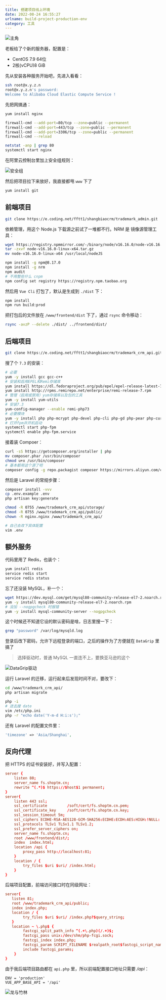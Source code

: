 ```yaml
---
title: 搭建项目线上环境
date: 2022-08-24 16:55:27
urlname: build-project-production-env
category: 工具
---
```


![主角](https://i.imgtg.com/2022/08/27/Zz3Kj.png)

<!--more-->

老板给了个新的服务器，配置是：

- CentOS 7.9 64位
- 2核(vCPU)8 GiB

先从安装各种服务开始吧，先进入看看：

```bash
ssh root@x.y.z.n
root@x.y.z.n's password:
Welcome to Alibaba Cloud Elastic Compute Service !
```

先把网搞通：

```bash
yum install nginx

firewall-cmd --add-port=80/tcp --zone=public --permanent
firewall-cmd --add-port=443/tcp --zone=public --permanent
firewall-cmd --add-port=3306/tcp --zone=public --permanent
firewall-cmd --reload

netstat -anp | grep 80
systemctl start nginx
```

在阿里云控制台里加上安全组规则：

![安全组](https://i.imgtg.com/2022/08/24/KCUGK.png)

然后把项目拉下来放好，我直接都甩 `www` 下了

```bash
yum install git
```

## 前端项目

```bash
git clone https://e.coding.net/fftt1/shangbiaocrm/trademark_admin.git
```

依赖管理，用这个 Node.js 下载源之前试了一堆都不行。NRM 是 镜像源管理工具：

```bash
wget https://registry.npmmirror.com/-/binary/node/v16.16.0/node-v16.16.0-linux-x64.tar.gz
tar -zxvf node-v16.16.0-linux-x64.tar.gz
mv node-v16.16.0-linux-x64 /usr/local/nodeJS

npm install -g npm@8.17.0
npm install -g nrm
npm audit
# 不用整些什么 cnpm
npm config set registry https://registry.npm.taobao.org
```

然后用 `Vue Cli` 打包了，默认是生成到 `./dist` 下：

```bash
npm install
npm run build:prod
```

把打包后的文件放在 `/www/frontend/dist` 下了，通过 `rsync` 命令移动：

```bash
rsync -avzP --delete ./dist/ ../frontend/dist/
```

## 后端项目

```bash
git clone https://e.coding.net/fftt1/shangbiaocrm/trademark_crm_api.git
```

搜了个 `7.3` 的安装：

```bash
# 必要
yum -y install gcc gcc-c++
# 安装和启用EPEL和Remi存储库
yum install https://dl.fedoraproject.org/pub/epel/epel-release-latest-7.noarch.rpm
yum install http://rpms.remirepo.net/enterprise/remi-release-7.rpm
# 管理（启用或禁用）yum存储库以及包的工具
yum -y install yum-utils
# 安装7.3
yum-config-manager --enable remi-php73
# 必要模块
yum -y install php php-mcrypt php-devel php-cli php-gd php-pear php-curl php-fpm php-mysql php-ldap php-zip php-fileinfo
# 打开fpm并开机启动
systemctl start php-fpm
systemctl enable php-fpm.service
```

接着装 Compoer：

```bash
curl -sS https://getcomposer.org/installer | php
mv composer.phar /usr/bin/composer
chmod u+x /usr/bin/composer
# 基本都用这个源了吧
composer config -g repo.packagist composer https://mirrors.aliyun.com/composer/
```

然后是 Laravel 的常规步骤：

```bash
composer install -vvv
cp .env.example .env
php artisan key:generate

chmod -R 0755 /www/trademark_crm_api/storage/
chmod -R 0755 /www/trademark_crm_api/public/
chown -R nginx.nginx /www/trademark_crm_api/

# 自己去改下具体配置
vim .env
```

## 额外服务

代码里用了 Redis，也装个：

```bash
yum install redis
service redis start
service redis status
```

忘了还没装 MySQL，补一个：

```bash
wget https://dev.mysql.com/get/mysql80-community-release-el7-2.noarch.rpm
yum -y install mysql80-community-release-el7-2.noarch.rpm
# 没加 --nogpgcheck 时报错
yum -y install mysql-community-server --nogpgcheck
```

这个时候还不知道它设的默认密码是啥，日志里搜一下：

```bash
grep "password" /var/log/mysqld.log
```

登录后改下密码，允许下远程登录的端口，之后的操作为了方便就在 `DataGrip` 里搞了

> 选择驱动时，普通 MySQL 一直连不上，要换亚马逊的这个

![DataGrip驱动](https://i.imgtg.com/2022/08/27/ZzV0a.png)

运行 Laravel 的迁移，运行起来后发现时间不对，要改下：

```bash
cd /www/trademark_crm_api/
php artisan migrate

php -i
# 进去搜 date
vim /etc/php.ini
php -r "echo date('Y-m-d H:i:s');"
```

还有 Laravel 的配置文件里：

```php app.php
'timezone' => 'Asia/Shanghai',
```

## 反向代理

把 HTTPS 的证书安装好，并写入配置：

```conf /etc/nginx/conf.d/frontend.conf
server {
    listen 80;
    server_name fs.shoptm.cn;
    rewrite ^(.*)$ https://$host$1 permanent;
}
server{
    listen 443 ssl;
    ssl_certificate         /soft/cert/fs.shoptm.cn.pem;
    ssl_certificate_key     /soft/cert/fs.shoptm.cn.key;
    ssl_session_timeout 5m;
    ssl_ciphers ECDHE-RSA-AES128-GCM-SHA256:ECDHE:ECDH:AES:HIGH:!NULL:!aNULL:!MD5:!ADH:!RC4;
    ssl_protocols TLSv1 TLSv1.1 TLSv1.2;
    ssl_prefer_server_ciphers on;
    server_name fs.shoptm.cn;
    root /www/frontend/dist/;
    index  index.html;
    location /api {
        proxy_pass http://localhost:81;
    }
    location / {
        try_files $uri $uri/ /index.html;
    }
}
```

后端项目配置，前端访问接口时在同级网址：

```conf /etc/nginx/conf.d/trademark-api.conf
server{
   listen 81;
   root /www/trademark_crm_api/public;
   index index.php;
   location / {
        try_files $uri $uri/ /index.php?$query_string;
   }
   location ~ \.php$ {
        fastcgi_split_path_info ^(.+\.php)(/.+)$;
        fastcgi_pass unix:/dev/shm/php-fcgi.sock;
        fastcgi_index index.php;
        fastcgi_param SCRIPT_FILENAME $realpath_root$fastcgi_script_name;
        include fastcgi_params;
    }
}
```

由于我后端项目路由都在 `api.php` 里，所以前端配置接口地址只需要 */api*：

```env .env.production
ENV = 'production'
VUE_APP_BASE_API = '/api'
```

![龙与竹林](https://i.imgtg.com/2022/08/27/ZFGNU.webp)

